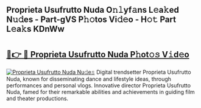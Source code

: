 ## Proprieta Usufrutto Nuda O𝚗𝚕yf𝚊ns L𝚎a𝚔ed N𝚞𝚍es - Part-gVS P𝚑𝚘tos Vi𝚍𝚎o - H𝚘𝚝 Part L𝚎a𝚔s KDnWw

# <h2><a href="http://kf17n8.oniu.top/?m=Proprieta+Usufrutto+Nuda">🔗👉 🔴 Proprieta Usufrutto Nuda P𝚑ot𝚘𝚜 V𝚒d𝚎o</a></h2>

[![Proprieta Usufrutto Nuda Nu𝚍e𝚜](https://i.imgur.com/0qMVB7G.gif)](http://kf17n8.oniu.top/?m=Proprieta+Usufrutto+Nuda)
Digital trendsetter Proprieta Usufrutto Nuda, known for disseminating dance and lifestyle ideas, through performances and personal vlogs. Innovative director Proprieta Usufrutto Nuda, famed for their remarkable abilities and achievements in guiding film and theater productions.  
